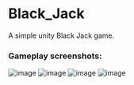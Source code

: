 # Black_Jack
A simple unity Black Jack game. 

### Gameplay screenshots:
![image](https://github.com/CristianStinca/Black_Jack/assets/158779976/56d1bee4-7868-454d-91da-c263e5262130)
![image](https://github.com/CristianStinca/Black_Jack/assets/158779976/e63f37f9-a910-4adc-bac5-f631adf89033)
![image](https://github.com/CristianStinca/Black_Jack/assets/158779976/a0aafc2f-d21e-4289-8ecf-ff8760f77706)
![image](https://github.com/CristianStinca/Black_Jack/assets/158779976/36ff38ec-3b1d-4028-bae2-0d2b84aaf081)
